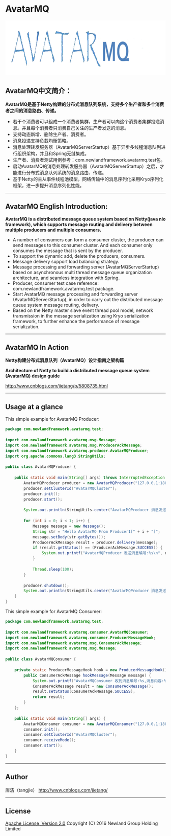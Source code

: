 # AvatarMQ
![](AvatarMQ-logo.png)
## AvatarMQ中文简介：
**AvatarMQ是基于Netty构建的分布式消息队列系统，支持多个生产者和多个消费者之间的消息路由、传递。**
* 若干个消费者可以组成一个消费者集群，生产者可以向这个消费者集群投递消息。并且每个消费者只消费自己关注的生产者发送的消息。
* 支持动态新增、删除生产者、消费者。
* 消息投递支持负载均衡策略。
* 消息处理转发服务器（AvatarMQServerStartup）基于异步多线程消息队列进行组织架构，并且和Spring无缝集成。
* 生产者、消费者测试用例参考：com.newlandframework.avatarmq.test包。
* 启动AvatarMQ的消息处理转发服务器（AvatarMQServerStartup）之后，才能进行分布式消息队列系统的消息路由、传递。
* 基于Netty的主从事件线程池模型，网络传输中的消息序列化采用Kryo序列化框架，进一步提升消息序列化性能。

----------

## AvatarMQ English Introduction:
**AvatarMQ is a distributed message queue system based on Netty(java nio framework), which supports message routing and delivery between multiple producers and multiple consumers.**
* A number of consumers can form a consumer cluster, the producer can send messages to this consumer cluster. And each consumer only consumes the message that is sent by the producer.
* To support the dynamic add, delete the producers, consumers.
* Message delivery support load balancing strategy.
* Message processing and forwarding server (AvatarMQServerStartup) based on asynchronous multi thread message queue organization architecture, and seamless integration with Spring.
* Producer, consumer test case reference: com.newlandframework.avatarmq.test package.
* Start AvatarMQ message processing and forwarding server (AvatarMQServerStartup), in order to carry out the distributed message queue system message routing, delivery.
* Based on the Netty master slave event thread pool model, network transmission in the message serialization using Kryo serialization framework, to further enhance the performance of message serialization.

----------
## AvatarMQ In Action
**Netty构建分布式消息队列（AvatarMQ）设计指南之架构篇**

**Architecture of Netty to build a distributed message queue system (AvatarMQ) design guide**

http://www.cnblogs.com/jietang/p/5808735.html

----------
## Usage at a glance
This simple example for AvatarMQ Producer:
~~~~~~~~~~java
package com.newlandframework.avatarmq.test;

import com.newlandframework.avatarmq.msg.Message;
import com.newlandframework.avatarmq.msg.ProducerAckMessage;
import com.newlandframework.avatarmq.producer.AvatarMQProducer;
import org.apache.commons.lang3.StringUtils;

public class AvatarMQProducer {

    public static void main(String[] args) throws InterruptedException {
        AvatarMQProducer producer = new AvatarMQProducer("127.0.0.1:18888", "AvatarMQ-Topic-1");
        producer.setClusterId("AvatarMQCluster");
        producer.init();
        producer.start();

        System.out.println(StringUtils.center("AvatarMQProducer 消息发送开始", 50, "*"));

        for (int i = 0; i < 1; i++) {
            Message message = new Message();
            String str = "Hello AvatarMQ From Producer1[" + i + "]";
            message.setBody(str.getBytes());
            ProducerAckMessage result = producer.delivery(message);
            if (result.getStatus() == (ProducerAckMessage.SUCCESS)) {
                System.out.printf("AvatarMQProducer 发送消息编号:%s\n", result.getMsgId());
            }

            Thread.sleep(100);
        }

        producer.shutdown();
        System.out.println(StringUtils.center("AvatarMQProducer 消息发送完毕", 50, "*"));
    }
}
~~~~~~~~~~
This simple example for AvatarMQ Consumer:
~~~~~~~~~~java
package com.newlandframework.avatarmq.test;

import com.newlandframework.avatarmq.consumer.AvatarMQConsumer;
import com.newlandframework.avatarmq.consumer.ProducerMessageHook;
import com.newlandframework.avatarmq.msg.ConsumerAckMessage;
import com.newlandframework.avatarmq.msg.Message;

public class AvatarMQConsumer {

    private static ProducerMessageHook hook = new ProducerMessageHook() {
        public ConsumerAckMessage hookMessage(Message message) {
            System.out.printf("AvatarMQConsumer 收到消息编号:%s,消息内容:%s\n", message.getMsgId(), new String(message.getBody()));
            ConsumerAckMessage result = new ConsumerAckMessage();
            result.setStatus(ConsumerAckMessage.SUCCESS);
            return result;
        }
    };

    public static void main(String[] args) {
        AvatarMQConsumer consumer = new AvatarMQConsumer("127.0.0.1:18888", "AvatarMQ-Topic-1", hook);
        consumer.init();
        consumer.setClusterId("AvatarMQCluster");
        consumer.receiveMode();
        consumer.start();
    }
}
~~~~~~~~~~
----------

## Author
唐洁（tangjie） http://www.cnblogs.com/jietang/

----------

## License
[Apache License, Version 2.0](http://www.apache.org/licenses/LICENSE-2.0.html) Copyright (C) 2016 Newland Group Holding Limited
